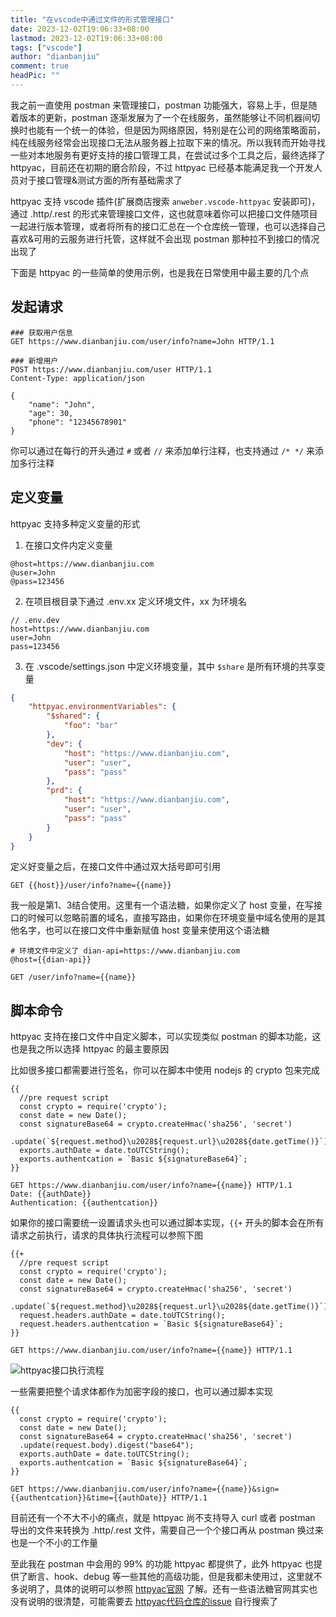 ```yaml
---
title: "在vscode中通过文件的形式管理接口"
date: 2023-12-02T19:06:33+08:00
lastmod: 2023-12-02T19:06:33+08:00
tags: ["vscode"]
author: "dianbanjiu"
comment: true
headPic: ""
---
```


我之前一直使用 postman 来管理接口，postman 功能强大，容易上手，但是随着版本的更新，postman 逐渐发展为了一个在线服务，虽然能够让不同机器间切换时也能有一个统一的体验，但是因为网络原因，特别是在公司的网络策略面前，纯在线服务经常会出现接口无法从服务器上拉取下来的情况。所以我转而开始寻找一些对本地服务有更好支持的接口管理工具，在尝试过多个工具之后，最终选择了 httpyac，目前还在初期的磨合阶段，不过 httpyac 已经基本能满足我一个开发人员对于接口管理&测试方面的所有基础需求了  

httpyac 支持 vscode 插件(扩展商店搜索 `anweber.vscode-httpyac` 安装即可)，通过 .http/.rest 的形式来管理接口文件，这也就意味着你可以把接口文件随项目一起进行版本管理，或者将所有的接口汇总在一个仓库统一管理，也可以选择自己喜欢&可用的云服务进行托管，这样就不会出现 postman 那种拉不到接口的情况出现了  

下面是 httpyac 的一些简单的使用示例，也是我在日常使用中最主要的几个点  

## 发起请求  
```http
### 获取用户信息
GET https://www.dianbanjiu.com/user/info?name=John HTTP/1.1

### 新增用户
POST https://www.dianbanjiu.com/user HTTP/1.1
Content-Type: application/json

{
    "name": "John",
    "age": 30,
    "phone": "12345678901"
}
```
你可以通过在每行的开头通过 `#` 或者 `//` 来添加单行注释，也支持通过 `/* */` 来添加多行注释  

## 定义变量  
httpyac 支持多种定义变量的形式  
1. 在接口文件内定义变量
```http
@host=https://www.dianbanjiu.com
@user=John
@pass=123456
```
2. 在项目根目录下通过 .env.xx 定义环境文件，xx 为环境名
```
// .env.dev
host=https://www.dianbanjiu.com
user=John
pass=123456
```
3. 在 .vscode/settings.json 中定义环境变量，其中 `$share` 是所有环境的共享变量
```json
{
    "httpyac.environmentVariables": {
        "$shared": {
            "foo": "bar"
        },
        "dev": {
            "host": "https://www.dianbanjiu.com",
            "user": "user",
            "pass": "pass"
        },
        "prd": {
            "host": "https://www.dianbanjiu.com",
            "user": "user",
            "pass": "pass"
        }
    }
}
```

定义好变量之后，在接口文件中通过双大括号即可引用  
```http
GET {{host}}/user/info?name={{name}}
```

我一般是第1、3结合使用。这里有一个语法糖，如果你定义了 host 变量，在写接口的时候可以忽略前置的域名，直接写路由，如果你在环境变量中域名使用的是其他名字，也可以在接口文件中重新赋值 host 变量来使用这个语法糖  
```http
# 环境文件中定义了 dian-api=https://www.dianbanjiu.com
@host={{dian-api}}

GET /user/info?name={{name}}
```

## 脚本命令
httpyac 支持在接口文件中自定义脚本，可以实现类似 postman 的脚本功能，这也是我之所以选择 httpyac 的最主要原因  

比如很多接口都需要进行签名，你可以在脚本中使用 nodejs 的 crypto 包来完成
```http
{{
  //pre request script
  const crypto = require('crypto');
  const date = new Date();
  const signatureBase64 = crypto.createHmac('sha256', 'secret')
  .update(`${request.method}\u2028${request.url}\u2028${date.getTime()}`).digest("base64");
  exports.authDate = date.toUTCString();
  exports.authentcation = `Basic ${signatureBase64}`;
}}

GET https://www.dianbanjiu.com/user/info?name={{name}} HTTP/1.1
Date: {{authDate}}
Authentication: {{authentcation}}
```

如果你的接口需要统一设置请求头也可以通过脚本实现，`{{+` 开头的脚本会在所有请求之前执行，请求的具体执行流程可以参照下图  
```http
{{+
  //pre request script
  const crypto = require('crypto');
  const date = new Date();
  const signatureBase64 = crypto.createHmac('sha256', 'secret')
  .update(`${request.method}\u2028${request.url}\u2028${date.getTime()}`).digest("base64");
  request.headers.authDate = date.toUTCString();
  request.headers.authentcation = `Basic ${signatureBase64}`;
}}

GET https://www.dianbanjiu.com/user/info?name={{name}} HTTP/1.1
```
![httpyac接口执行流程](https://httpyac.github.io/assets/scripting.8a515e08.svg)  

一些需要把整个请求体都作为加密字段的接口，也可以通过脚本实现  
```http
{{
  const crypto = require('crypto');
  const date = new Date();
  const signatureBase64 = crypto.createHmac('sha256', 'secret')
  .update(request.body).digest("base64");
  exports.authDate = date.toUTCString();
  exports.authentcation = `Basic ${signatureBase64}`;
}}

GET https://www.dianbanjiu.com/user/info?name={{name}}&sign={{authentcation}}&time={{authDate}} HTTP/1.1
```

目前还有一个不大不小的痛点，就是 httpyac 尚不支持导入 curl 或者 postman 导出的文件来转换为 .http/.rest 文件，需要自己一个个接口再从 postman 换过来也是一个不小的工作量  

至此我在 postman 中会用的 99% 的功能 httpyac 都提供了，此外 httpyac 也提供了断言、hook、debug 等一些其他的高级功能，但是我都未使用过，这里就不多说明了，具体的说明可以参照 [httpyac官网](https://httpyac.github.io/) 了解。还有一些语法糖官网其实也没有说明的很清楚，可能需要去 [httpyac代码仓库的issue](https://github.com/AnWeber/vscode-httpyac) 自行搜索了
